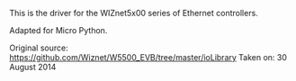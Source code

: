 This is the driver for the WIZnet5x00 series of Ethernet controllers.

Adapted for Micro Python.

Original source: https://github.com/Wiznet/W5500_EVB/tree/master/ioLibrary
Taken on: 30 August 2014
